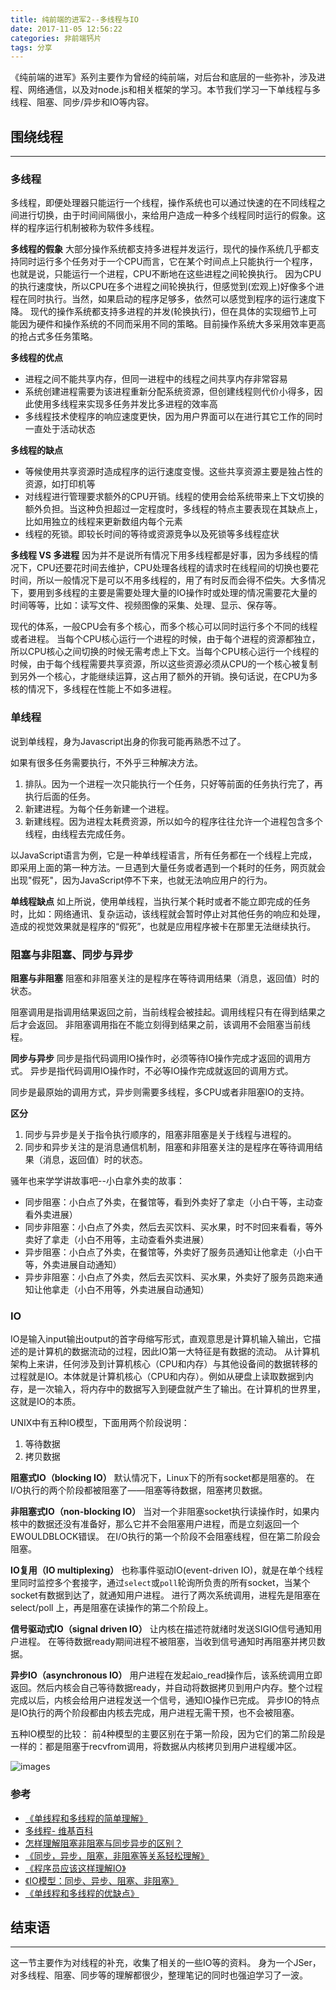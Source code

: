 ```yaml
---
title: 纯前端的进军2--多线程与IO
date: 2017-11-05 12:56:22
categories: 非前端钙片
tags: 分享
---
```

《纯前端的进军》系列主要作为曾经的纯前端，对后台和底层的一些弥补，涉及进程、网络通信，以及对node.js和相关框架的学习。本节我们学习一下单线程与多线程、阻塞、同步/异步和IO等内容。
<!--more-->

## 围绕线程
---

### 多线程
多线程，即便处理器只能运行一个线程，操作系统也可以通过快速的在不同线程之间进行切换，由于时间间隔很小，来给用户造成一种多个线程同时运行的假象。这样的程序运行机制被称为软件多线程。

**多线程的假象**
大部分操作系统都支持多进程并发运行，现代的操作系统几乎都支持同时运行多个任务对于一个CPU而言，它在某个时间点上只能执行一个程序，也就是说，只能运行一个进程，CPU不断地在这些进程之间轮换执行。
因为CPU的执行速度快，所以CPU在多个进程之间轮换执行，但感觉到(宏观上)好像多个进程在同时执行。当然，如果启动的程序足够多，依然可以感觉到程序的运行速度下降。
现代的操作系统都支持多进程的并发(轮换执行)，但在具体的实现细节上可能因为硬件和操作系统的不同而采用不同的策略。目前操作系统大多采用效率更高的抢占式多任务策略。

**多线程的优点**  
- 进程之间不能共享内存，但同一进程中的线程之间共享内存非常容易
- 系统创建进程需要为该进程重新分配系统资源，但创建线程则代价小得多，因此使用多线程来实现多任务并发比多进程的效率高
- 多线程技术使程序的响应速度更快，因为用户界面可以在进行其它工作的同时一直处于活动状态

**多线程的缺点**
- 等候使用共享资源时造成程序的运行速度变慢。这些共享资源主要是独占性的资源，如打印机等
- 对线程进行管理要求额外的CPU开销。线程的使用会给系统带来上下文切换的额外负担。当这种负担超过一定程度时，多线程的特点主要表现在其缺点上，比如用独立的线程来更新数组内每个元素
- 线程的死锁。即较长时间的等待或资源竞争以及死锁等多线程症状

**多线程 VS 多进程**
因为并不是说所有情况下用多线程都是好事，因为多线程的情况下，CPU还要花时间去维护，CPU处理各线程的请求时在线程间的切换也要花时间，所以一般情况下是可以不用多线程的，用了有时反而会得不偿失。大多情况下，要用到多线程的主要是需要处理大量的IO操作时或处理的情况需要花大量的时间等等，比如：读写文件、视频图像的采集、处理、显示、保存等。

现代的体系，一般CPU会有多个核心，而多个核心可以同时运行多个不同的线程或者进程。
当每个CPU核心运行一个进程的时候，由于每个进程的资源都独立，所以CPU核心之间切换的时候无需考虑上下文。当每个CPU核心运行一个线程的时候，由于每个线程需要共享资源，所以这些资源必须从CPU的一个核心被复制到另外一个核心，才能继续运算，这占用了额外的开销。换句话说，在CPU为多核的情况下，多线程在性能上不如多进程。

### 单线程
说到单线程，身为Javascript出身的你我可能再熟悉不过了。

如果有很多任务需要执行，不外乎三种解决方法。
1. 排队。因为一个进程一次只能执行一个任务，只好等前面的任务执行完了，再执行后面的任务。
2. 新建进程。为每个任务新建一个进程。
3. 新建线程。因为进程太耗费资源，所以如今的程序往往允许一个进程包含多个线程，由线程去完成任务。

以JavaScript语言为例，它是一种单线程语言，所有任务都在一个线程上完成，即采用上面的第一种方法。一旦遇到大量任务或者遇到一个耗时的任务，网页就会出现"假死"，因为JavaScript停不下来，也就无法响应用户的行为。

**单线程缺点**
如上所说，使用单线程，当执行某个耗时或者不能立即完成的任务时，比如：网络通讯、复杂运动，该线程就会暂时停止对其他任务的响应和处理，造成的视觉效果就是程序的“假死”，也就是应用程序被卡在那里无法继续执行。

### 阻塞与非阻塞、同步与异步
**阻塞与非阻塞**
阻塞和非阻塞关注的是程序在等待调用结果（消息，返回值）时的状态。

阻塞调用是指调用结果返回之前，当前线程会被挂起。调用线程只有在得到结果之后才会返回。
非阻塞调用指在不能立刻得到结果之前，该调用不会阻塞当前线程。

**同步与异步**
同步是指代码调用IO操作时，必须等待IO操作完成才返回的调用方式。
异步是指代码调用IO操作时，不必等IO操作完成就返回的调用方式。

同步是最原始的调用方式，异步则需要多线程，多CPU或者非阻塞IO的支持。

**区分**
1. 同步与异步是关于指令执行顺序的，阻塞非阻塞是关于线程与进程的。
2. 同步和异步关注的是消息通信机制，阻塞和非阻塞关注的是程序在等待调用结果（消息，返回值）时的状态。

骚年也来学学讲故事吧--小白拿外卖的故事：
- 同步阻塞：小白点了外卖，在餐馆等，看到外卖好了拿走（小白干等，主动查看外卖进展）
- 同步非阻塞：小白点了外卖，然后去买饮料、买水果，时不时回来看看，等外卖好了拿走（小白不用等，主动查看外卖进展）
- 异步阻塞：小白点了外卖，在餐馆等，外卖好了服务员通知让他拿走（小白干等，外卖进展自动通知）
- 异步非阻塞：小白点了外卖，然后去买饮料、买水果，外卖好了服务员跑来通知让他拿走（小白不用等，外卖进展自动通知）

### IO
IO是输入input输出output的首字母缩写形式，直观意思是计算机输入输出，它描述的是计算机的数据流动的过程，因此IO第一大特征是有数据的流动。
从计算机架构上来讲，任何涉及到计算机核心（CPU和内存）与其他设备间的数据转移的过程就是IO。本体就是计算机核心（CPU和内存）。例如从硬盘上读取数据到内存，是一次输入，将内存中的数据写入到硬盘就产生了输出。在计算机的世界里，这就是IO的本质。

UNIX中有五种IO模型，下面用两个阶段说明：
1. 等待数据
2. 拷贝数据

**阻塞式IO（blocking IO）**
默认情况下，Linux下的所有socket都是阻塞的。
在I/O执行的两个阶段都被阻塞了——阻塞等待数据，阻塞拷贝数据。

**非阻塞式IO（non-blocking IO）**
当对一个非阻塞socket执行读操作时，如果内核中的数据还没有准备好，那么它并不会阻塞用户进程，而是立刻返回一个EWOULDBLOCK错误。
在I/O执行的第一个阶段不会阻塞线程，但在第二阶段会阻塞。

**IO复用（IO multiplexing）**
也称事件驱动IO(event-driven IO)，就是在单个线程里同时监控多个套接字，通过`select`或`poll`轮询所负责的所有socket，当某个socket有数据到达了，就通知用户进程。
进行了两次系统调用，进程先是阻塞在 select/poll 上，再是阻塞在读操作的第二个阶段上。

**信号驱动式IO（signal driven IO）**
让内核在描述符就绪时发送SIGIO信号通知用户进程。
在等待数据ready期间进程不被阻塞，当收到信号通知时再阻塞并拷贝数据。

**异步IO（asynchronous IO）**
用户进程在发起aio_read操作后，该系统调用立即返回。然后内核会自己等待数据ready，并自动将数据拷贝到用户内存。整个过程完成以后，内核会给用户进程发送一个信号，通知IO操作已完成。
异步IO的特点是IO执行的两个阶段都由内核去完成，用户进程无需干预，也不会被阻塞。

五种IO模型的比较：
前4种模型的主要区别在于第一阶段，因为它们的第二阶段是一样的：都是阻塞于recvfrom调用，将数据从内核拷贝到用户进程缓冲区。

![images](https://github-imglib-1255459943.cos.ap-chengdu.myqcloud.com/20160718170600861)

### 参考
- [《单线程和多线程的简单理解》](http://www.jianshu.com/p/7d9686cfcfbf)
- [多线程- 维基百科](https://zh.wikipedia.org/wiki/%E5%A4%9A%E7%BA%BF%E7%A8%8B)
- [怎样理解阻塞非阻塞与同步异步的区别？](https://www.zhihu.com/question/19732473)
- [《同步，异步，阻塞，非阻塞等关系轻松理解》](https://github.com/calidion/calidion.github.io/issues/40)
- [《程序员应该这样理解IO》](http://www.jianshu.com/p/fa7bdc4f3de7)
- [《IO模型：同步、异步、阻塞、非阻塞》](https://songlee24.github.io/2016/07/19/explanation-of-5-IO-models/)
- [《单线程和多线程的优缺点》](http://blog.sina.com.cn/s/blog_4e8b57db0100o1ji.html)

## 结束语
-----
这一节主要作为对线程的补充，收集了相关的一些IO等的资料。
身为一个JSer，对多线程、阻塞、同步等的理解都很少，整理笔记的同时也强迫学习了一波。